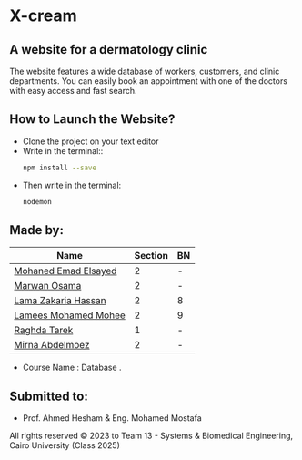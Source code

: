 # X-cream
## A website for a dermatology clinic
The website features a wide database of workers, customers, and clinic departments.
You can easily book an appointment with one of the doctors with easy access and fast search.

## How to Launch the Website?
- Clone the project on your text editor
- Write in the terminal::
    ```bash
    npm install --save
    ```
- Then write in the terminal:
    ```bash
    nodemon
    ```
## Made by:

| Name                           | Section | BN  |
| ------------------------------ | ------- | --- |
| [Mohaned Emad Elsayed](https://github.com/mohandemadx)              | 2 | -  |
| [Marwan Osama](https://github.com/TheRealAvocado)        | 2 | - |
| [Lama Zakaria Hassan](https://github.com/lamalozo)        | 2 | 8 |
| [Lamees Mohamed Mohee](https://github.com/lameesmohee)       | 2 | 9 |
| [Raghda Tarek](https://github.com/raghdaneiazyy6)           | 1 | - |
| [Mirna Abdelmoez](https://github.com/merna-abdelmoez)           | 2 | - |

- Course Name : Database .

## Submitted to:

- Prof. Ahmed Hesham & Eng. Mohamed Mostafa

All rights reserved © 2023 to Team 13 - Systems & Biomedical Engineering, Cairo University (Class 2025)
